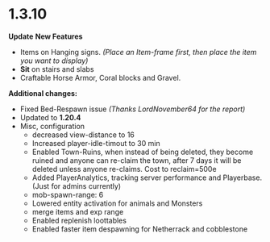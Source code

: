 # 1.3.10

**Update** **New Features**

* Items on Hanging signs. _(Place an Item-frame first, then place the item you want to display)_
* **Sit** on stairs and slabs
* Craftable Horse Armor, Coral blocks and Gravel.

**Additional changes:**

* Fixed Bed-Respawn issue _(Thanks LordNovember64 for the report)_
* Updated to **1.20.4**
* Misc, configuration
  * decreased view-distance to 16
  * Increased player-idle-timout to 30 min
  * Enabled Town-Ruins, when instead of being deleted, they become ruined and anyone can re-claim the town, after 7 days it will be deleted unless anyone re-claims. Cost to reclaim=500e
  * Added PlayerAnalytics, tracking server performance and Playerbase. (Just for admins currently)
  * mob-spawn-range: 6
  * Lowered entity activation for animals and Monsters
  * merge items and exp range
  * Enabled replenish loottables
  * Enabled faster item despawning for Netherrack and cobblestone

<div>

<figure><img src="../../../.gitbook/assets/image (98).png" alt=""><figcaption></figcaption></figure>

 

<figure><img src="../../../.gitbook/assets/image (99).png" alt=""><figcaption></figcaption></figure>

 

<figure><img src="../../../.gitbook/assets/image (6).webp" alt=""><figcaption></figcaption></figure>

 

<figure><img src="../../../.gitbook/assets/92b09a541ecf4b2beafe5c4a500b1640311e23e9.webp" alt=""><figcaption></figcaption></figure>

</div>
